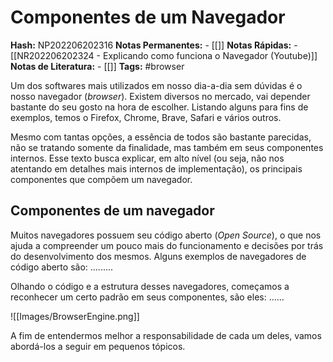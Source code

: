 # Componentes de um Navegador
    
**Hash:** NP202206202316
**Notas Permanentes:** 
	- [[]]
**Notas Rápidas:**
	- [[NR202206202324 - Explicando como funciona o Navegador (Youtube)]]
**Notas de Literatura:**
	- [[]]
**Tags:** #browser  

Um dos softwares mais utilizados em nosso dia-a-dia sem dúvidas é o nosso navegador (_browser_). Existem diversos no mercado, vai depender bastante do seu gosto na hora de escolher. Listando alguns para fins de exemplos, temos o Firefox, Chrome, Brave, Safari e vários outros.

Mesmo com tantas opções, a essência de todos são bastante parecidas, não se tratando somente da finalidade, mas também em seus componentes internos. Esse texto busca explicar, em alto nível (ou seja, não nos atentando em detalhes mais internos de implementação), os principais componentes que compõem um navegador.

## Componentes de um navegador

Muitos navegadores possuem seu código aberto (_Open Source_), o que nos ajuda a compreender um pouco mais do funcionamento e decisões por trás do desenvolvimento dos mesmos. Alguns exemplos de navegadores de código aberto são: .........

Olhando o código e a estrutura desses navegadores, começamos a reconhecer um certo padrão em seus componentes, são eles: ......

![[Images/BrowserEngine.png]]

A fim de entendermos melhor a responsabilidade de cada um deles, vamos abordá-los a seguir em pequenos tópicos.

